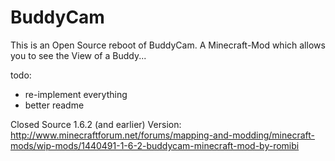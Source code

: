 BuddyCam
========
This is an Open Source reboot of BuddyCam. A Minecraft-Mod which allows you to see the View of a Buddy...

todo:
- re-implement everything
- better readme

Closed Source 1.6.2 (and earlier) Version: http://www.minecraftforum.net/forums/mapping-and-modding/minecraft-mods/wip-mods/1440491-1-6-2-buddycam-minecraft-mod-by-romibi
